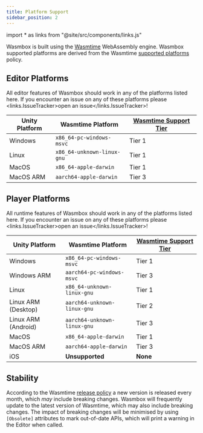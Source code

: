 ```yaml
---
title: Platform Support
sidebar_position: 2
---
```


import * as links from "@site/src/components/links.js"

Wasmbox is built using the [Wasmtime](https://wasmtime.dev/) WebAssembly engine. Wasmbox supported platforms are derived from the Wasmtime [supported platforms](https://docs.wasmtime.dev/stability-tiers.html) policy.

## Editor Platforms

All editor features of Wasmbox should work in any of the platforms listed here. If you encounter an issue on any of these platforms please <links.IssueTracker>open an issue</links.IssueTracker>!

| Unity Platform  | Wasmtime Platform          | [Wasmtime Support Tier](https://docs.wasmtime.dev/stability-tiers.html) |
|-----------------|----------------------------|--------------|
| Windows         | `x86_64-pc-windows-msvc`   | Tier 1       |
| Linux           | `x86_64-unknown-linux-gnu` | Tier 1       |
| MacOS           | `x86_64-apple-darwin`      | Tier 1       |
| MacOS ARM       | `aarch64-apple-darwin`     | Tier 3       |

## Player Platforms

All runtime features of Wasmbox should work in any of the platforms listed here. If you encounter an issue on any of these platforms please <links.IssueTracker>open an issue</links.IssueTracker>!

| Unity Platform  | Wasmtime Platform          | [Wasmtime Support Tier](https://docs.wasmtime.dev/stability-tiers.html) |
|-----------------|----------------------------|--------------|
| Windows         | `x86_64-pc-windows-msvc`   | Tier 1       |
| Windows ARM     | `aarch64-pc-windows-msvc`  | Tier 3       |
| Linux           | `x86_64-unknown-linux-gnu` | Tier 1       |
| Linux ARM (Desktop) | `aarch64-unknown-linux-gnu`| Tier 2   |
| Linux ARM (Android) | `aarch64-unknown-linux-gnu`| Tier 3   |
| MacOS           | `x86_64-apple-darwin`      | Tier 1       |
| MacOS ARM       | `aarch64-apple-darwin`     | Tier 3       |
| iOS             | **Unsupported**            | **None**     |

## Stability

According to the Wasmtime [release policy](https://docs.wasmtime.dev/stability-release.html) a new version is released every month, which _may_ include breaking changes. Wasmbox will frequently update to the latest version of Wasmtime, which may also include breaking changes. The impact of breaking changes will be minimised by using `[Obsolete]` attributes to mark out-of-date APIs, which will print a warning in the Editor when called.